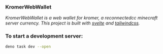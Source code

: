 ### KromerWebWallet
*KromerWebWallet is a web wallet for kromer, a reconnectedcc minecraft server currency.*
*This project is built with [svelte](https://svelte.dev/) and [tailwindcss](https://tailwindcss.com/).*

### To start a development server:

```bash
deno task dev --open 
```

